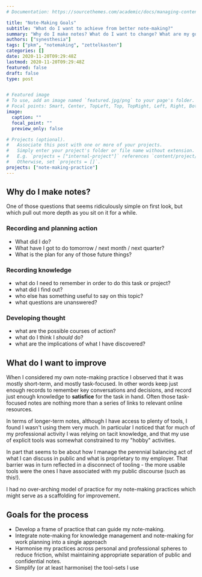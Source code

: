 ```yaml
---
# Documentation: https://sourcethemes.com/academic/docs/managing-content/

title: "Note-Making Goals"
subtitle: "What do I want to achieve from better note-making?"
summary: "Why do I make notes? What do I want to change? What are my goals for this process?"
authors: ["synesthesia"]
tags: ["pkm", "notemaking", "zettelkasten"]
categories: []
date: 2020-11-20T09:29:48Z
lastmod: 2020-11-20T09:29:48Z
featured: false
draft: false
type: post


# Featured image
# To use, add an image named `featured.jpg/png` to your page's folder.
# Focal points: Smart, Center, TopLeft, Top, TopRight, Left, Right, BottomLeft, Bottom, BottomRight.
image:
  caption: ""
  focal_point: ""
  preview_only: false

# Projects (optional).
#   Associate this post with one or more of your projects.
#   Simply enter your project's folder or file name without extension.
#   E.g. `projects = ["internal-project"]` references `content/project/deep-learning/index.md`.
#   Otherwise, set `projects = []`.
projects: ["note-making-practice"]
---
```

## Why do I make notes?

One of those questions that seems ridiculously simple on first look, but which pull out more depth as you sit on it for a while.

### Recording and planning action

* What did I do?
* What have I got to do tomorrow / next month / next quarter?
* What is the plan for any of those future things?

### Recording knowledge

* what do I need to remember in order to do this task or project?
* what did I find out?
* who else has something useful to say on this topic?
* what questions are unanswered?

### Developing thought

* what are the possible courses of action?
* what do I think I _should_ do?
* what are the implications of what I have discovered?

## What do I want to improve

When I considered my own note-making practice I observed that it was mostly short-term, and mostly task-focused. In other words keep just enough records to remember key conversations and decisions, and record just enough knowledge to **satisfice** for the task in hand. Often those task-focused notes are nothing more than a series of links to relevant online resources.

In terms of longer-term notes, although I have access to plenty of tools, I found I wasn't using them very much. In particular I noticed that for much of my professional activity I was relying on tacit knowledge, and that my use of explicit tools was somewhat constrained to my "hobby" activities.

In part that seems to be about how I manage the perennial balancing act of what I can discuss in public and what is proprietary to my employer. That barrier was in turn reflected in a disconnect of tooling - the more usable tools were the ones I have associated with my public discourse (such as this!).

I had no over-arching model of practice for my note-making practices which might serve as a scaffolding for improvement.

## Goals for the process

* Develop a frame of practice that can guide my note-making.
* Integrate note-making for knowledge management and note-making for work planning into  a single approach
* Harmonise my practices across personal and professional spheres to reduce friction, whilst maintaining appropriate separation of public and confidential notes.
* Simplify (or at least harmonise) the tool-sets I use

